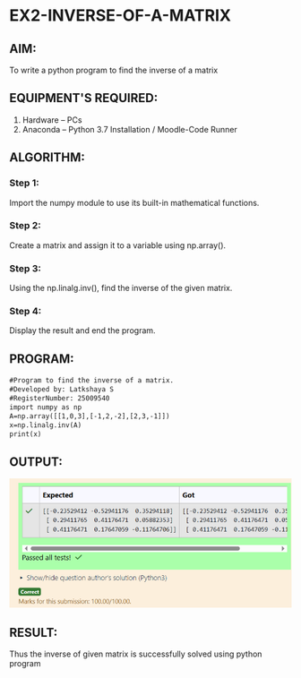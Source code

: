 # EX2-INVERSE-OF-A-MATRIX
## AIM:
To write a python program to find the inverse of a matrix
## EQUIPMENT'S REQUIRED:
1. 	Hardware – PCs
2. 	Anaconda – Python 3.7 Installation / Moodle-Code Runner
## ALGORITHM:
### Step 1:
Import the numpy module to use its built-in mathematical functions.
### Step 2:
Create a matrix and assign it to a variable using np.array().
### Step 3:
Using the np.linalg.inv(), find the inverse of the given matrix.
### Step 4:
Display the result and end the program.
## PROGRAM:
```
#Program to find the inverse of a matrix.
#Developed by: Latkshaya S
#RegisterNumber: 25009540
import numpy as np
A=np.array([[1,0,3],[-1,2,-2],[2,3,-1]])
x=np.linalg.inv(A)
print(x)

```
## OUTPUT:
![](EX3.png)
## RESULT:
Thus the inverse of given matrix is successfully solved using python program

